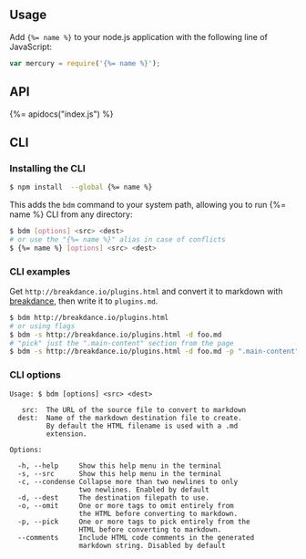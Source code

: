 ## Usage

Add `{%= name %}` to your node.js application with the following line of JavaScript:

```js
var mercury = require('{%= name %}');
```

## API
{%= apidocs("index.js") %}

## CLI

### Installing the CLI

```sh
$ npm install  --global {%= name %}
```

This adds the `bdm` command to your system path, allowing you to run {%= name %} CLI from any directory:

```sh
$ bdm [options] <src> <dest>
# or use the "{%= name %}" alias in case of conflicts
$ {%= name %} [options] <src> <dest>
```

### CLI examples

Get `http://breakdance.io/plugins.html` and convert it to markdown with [breakdance](http://breakdance.io), then write it to `plugins.md`. 

```sh
$ bdm http://breakdance.io/plugins.html
# or using flags
$ bdm -s http://breakdance.io/plugins.html -d foo.md
# "pick" just the ".main-content" section from the page
$ bdm -s http://breakdance.io/plugins.html -d foo.md -p ".main-content"
```

### CLI options

```
Usage: $ bdm [options] <src> <dest>

   src:  The URL of the source file to convert to markdown
  dest:  Name of the markdown destination file to create.
         By default the HTML filename is used with a .md
         extension.

Options:

  -h, --help     Show this help menu in the terminal
  -s, --src      Show this help menu in the terminal
  -c, --condense Collapse more than two newlines to only
                 two newlines. Enabled by default
  -d, --dest     The destination filepath to use.
  -o, --omit     One or more tags to omit entirely from
                 the HTML before converting to markdown.
  -p, --pick     One or more tags to pick entirely from the
                 HTML before converting to markdown.
  --comments     Include HTML code comments in the generated
                 markdown string. Disabled by default

```
